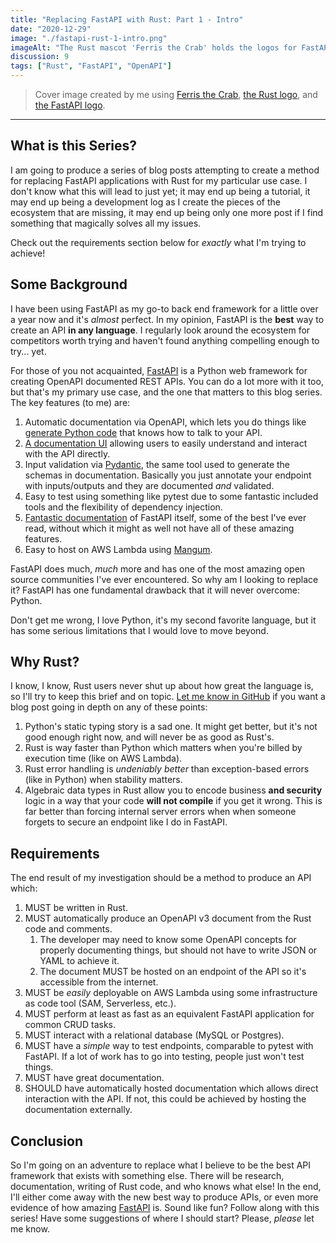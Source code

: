 ```yaml
---
title: "Replacing FastAPI with Rust: Part 1 - Intro"
date: "2020-12-29"
image: "./fastapi-rust-1-intro.png"
imageAlt: "The Rust mascot 'Ferris the Crab' holds the logos for FastAPI and Rust and is smooshing them together."
discussion: 9
tags: ["Rust", "FastAPI", "OpenAPI"]
---
```


> Cover image created by me using [Ferris the Crab], [the Rust logo], and [the FastAPI logo].

---

## What is this Series?

I am going to produce a series of blog posts attempting to create a method for replacing FastAPI applications with Rust for my particular use case. I don't know what this will lead to just yet; it may end up being a tutorial, it may end up being a development log as I create the pieces of the ecosystem that are missing, it may end up being only one more post if I find something that magically solves all my issues.

Check out the requirements section below for _exactly_ what I'm trying to achieve!

## Some Background

I have been using FastAPI as my go-to back end framework for a little over a year now and it's _almost_ perfect. In my opinion, FastAPI is the **best** way to create an API **in any language**. I regularly look around the ecosystem for
competitors worth trying and haven't found anything compelling enough to try... yet.

For those of you not acquainted, [FastAPI] is a Python web framework for creating OpenAPI documented REST APIs. You can do a lot more with it too, but that's my primary use case, and the one that matters to this blog series. The key features (to me) are:

1. Automatic documentation via OpenAPI, which lets you do things like [generate Python code][openapi-python-client] that knows how to talk to your API.
2. [A documentation UI][swagger ui] allowing users to easily understand and interact with the API directly.
3. Input validation via [Pydantic], the same tool used to generate the schemas in documentation. Basically you just annotate your endpoint with inputs/outputs and they are documented _and_ validated.
4. Easy to test using something like pytest due to some fantastic included tools and the flexibility of dependency injection.
5. [Fantastic documentation][fastapi] of FastAPI itself, some of the best I've ever read, without which it might as well not have all of these amazing features.
6. Easy to host on AWS Lambda using [Mangum].

FastAPI does much, _much_ more and has one of the most amazing open source communities I've ever encountered. So why am I looking to replace it? FastAPI has one fundamental drawback that it will never overcome: Python.

Don't get me wrong, I love Python, it's my second favorite language, but it has some serious limitations that I would love to move beyond.

## Why Rust?

I know, I know, Rust users never shut up about how great the language is, so I'll try to keep this brief and on topic. [Let me know in GitHub][ideas] if you want a blog post going in depth on any of these points:

1. Python's static typing story is a sad one. It might get better, but it's not good enough right now, and will never be as good as Rust's.
2. Rust is way faster than Python which matters when you're billed by execution time (like on AWS Lambda).
3. Rust error handling is _undeniably better_ than exception-based errors (like in Python) when stability matters.
4. Algebraic data types in Rust allow you to encode business **and security** logic in a way that your code **will not compile** if you get it wrong. This is far better than forcing internal server errors when when someone forgets to secure an endpoint like I do in FastAPI.

## Requirements

The end result of my investigation should be a method to produce an API which:

1. MUST be written in Rust.
2. MUST automatically produce an OpenAPI v3 document from the Rust code and comments.
   1. The developer may need to know some OpenAPI concepts for properly documenting things, but should not have to write JSON or YAML to achieve it.
   2. The document MUST be hosted on an endpoint of the API so it's accessible from the internet.
3. MUST be _easily_ deployable on AWS Lambda using some infrastructure as code tool (SAM, Serverless, etc.).
4. MUST perform at least as fast as an equivalent FastAPI application for common CRUD tasks.
5. MUST interact with a relational database (MySQL or Postgres).
6. MUST have a _simple_ way to test endpoints, comparable to pytest with FastAPI. If a lot of work has to go into testing, people just won't test things.
7. MUST have great documentation.
8. SHOULD have automatically hosted documentation which allows direct interaction with the API. If not, this could be achieved by hosting the documentation externally.

## Conclusion

So I'm going on an adventure to replace what I believe to be the best API framework that exists with something else. There will be research, documentation, writing of Rust code, and who knows what else! In the end, I'll either come away with the new best way to produce APIs, or even more evidence of how amazing [FastAPI] is. Sound like fun? Follow along with this series! Have some suggestions of where I should start? Please, _please_ let me know.

[ferris the crab]: https://www.rustacean.net
[the rust logo]: https://www.rust-lang.org/policies/media-guide
[the fastapi logo]: https://github.com/tiangolo/fastapi
[openapi-python-client]: https://github.com/triaxtec/openapi-python-client
[swagger ui]: https://swagger.io/tools/swagger-ui/
[pydantic]: https://pydantic-docs.helpmanual.io
[fastapi]: https://fastapi.tiangolo.com
[mangum]: https://mangum.io
[ideas]: https://github.com/dbanty/dylananthony.com/discussions/categories/ideas
